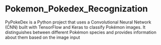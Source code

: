 # Pokemon_Pokedex_Recognization
PyPokeDex is a Python project that uses a Convolutional Neural Network (CNN) built with TensorFlow and Keras to classify Pokémon images. It distinguishes between different Pokémon species and provides information about them based on the image input
